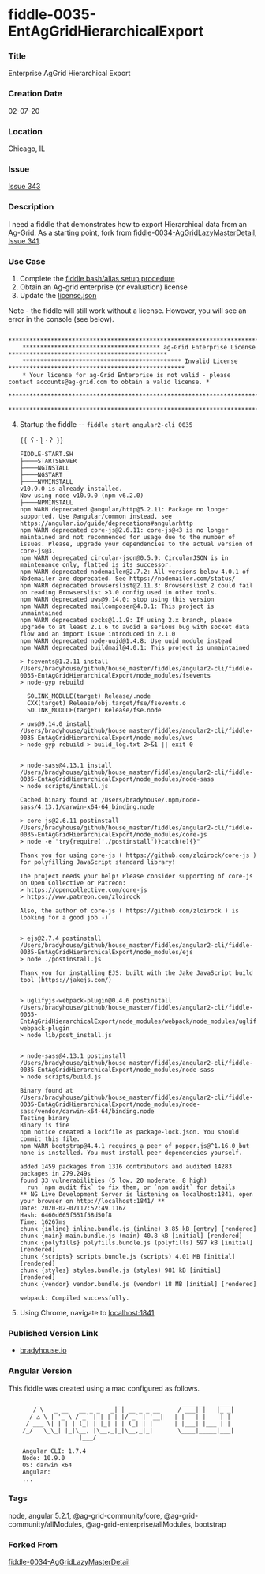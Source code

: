 fiddle-0035-EntAgGridHierarchicalExport
======


### Title<a name="title"></a>

Enterprise AgGrid Hierarchical Export


### Creation Date<a name="createDate"></a>

02-07-20


### Location<a name="location"></a>

Chicago, IL


### Issue<a name="issue"></a>

[Issue 343](https://github.com/bradyhouse/house/issues/343)


### Description<a name="description"></a>

I need a fiddle that demonstrates how to export Hierarchical data from an Ag-Grid. As a starting point, fork from 
[fiddle-0034-AgGridLazyMasterDetail](../fiddle-0034-AgGridLazyMasterDetail), [Issue 341](https://github.com/bradyhouse/house/issues/341).


### Use Case<a name="use-case"></a>

1.  Complete the [fiddle bash/alias setup procedure](https://github.com/bradyhouse/house/wiki/Setup-(Mac-OS))
2.  Obtain an Ag-grid enterprise (or evaluation) license
3.  Update the [license.json](license.json)


Note - the fiddle will still work without a license.  However, you will see an error in the console (see below).

        ****************************************************************************************************************
        *************************************** ag-Grid Enterprise License *********************************************
        ********************************************* Invalid License **************************************************
        * Your license for ag-Grid Enterprise is not valid - please contact accounts@ag-grid.com to obtain a valid license. *
        ****************************************************************************************************************
        ****************************************************************************************************************

4.  Startup the fiddle -- `fiddle start angular2-cli 0035` 

        {{ ʕ・ɭ・ʔ }}

        FIDDLE-START.SH
        ├────STARTSERVER
        ├────NGINSTALL
        ├────NGSTART
        ├────NVMINSTALL
        v10.9.0 is already installed.
        Now using node v10.9.0 (npm v6.2.0)
        ├────NPMINSTALL
        npm WARN deprecated @angular/http@5.2.11: Package no longer supported. Use @angular/common instead, see https://angular.io/guide/deprecations#angularhttp
        npm WARN deprecated core-js@2.6.11: core-js@<3 is no longer maintained and not recommended for usage due to the number of issues. Please, upgrade your dependencies to the actual version of core-js@3.
        npm WARN deprecated circular-json@0.5.9: CircularJSON is in maintenance only, flatted is its successor.
        npm WARN deprecated nodemailer@2.7.2: All versions below 4.0.1 of Nodemailer are deprecated. See https://nodemailer.com/status/
        npm WARN deprecated browserslist@2.11.3: Browserslist 2 could fail on reading Browserslist >3.0 config used in other tools.
        npm WARN deprecated uws@9.14.0: stop using this version
        npm WARN deprecated mailcomposer@4.0.1: This project is unmaintained
        npm WARN deprecated socks@1.1.9: If using 2.x branch, please upgrade to at least 2.1.6 to avoid a serious bug with socket data flow and an import issue introduced in 2.1.0
        npm WARN deprecated node-uuid@1.4.8: Use uuid module instead
        npm WARN deprecated buildmail@4.0.1: This project is unmaintained

        > fsevents@1.2.11 install /Users/bradyhouse/github/house_master/fiddles/angular2-cli/fiddle-0035-EntAgGridHierarchicalExport/node_modules/fsevents
        > node-gyp rebuild

          SOLINK_MODULE(target) Release/.node
          CXX(target) Release/obj.target/fse/fsevents.o
          SOLINK_MODULE(target) Release/fse.node

        > uws@9.14.0 install /Users/bradyhouse/github/house_master/fiddles/angular2-cli/fiddle-0035-EntAgGridHierarchicalExport/node_modules/uws
        > node-gyp rebuild > build_log.txt 2>&1 || exit 0


        > node-sass@4.13.1 install /Users/bradyhouse/github/house_master/fiddles/angular2-cli/fiddle-0035-EntAgGridHierarchicalExport/node_modules/node-sass
        > node scripts/install.js

        Cached binary found at /Users/bradyhouse/.npm/node-sass/4.13.1/darwin-x64-64_binding.node

        > core-js@2.6.11 postinstall /Users/bradyhouse/github/house_master/fiddles/angular2-cli/fiddle-0035-EntAgGridHierarchicalExport/node_modules/core-js
        > node -e "try{require('./postinstall')}catch(e){}"

        Thank you for using core-js ( https://github.com/zloirock/core-js ) for polyfilling JavaScript standard library!

        The project needs your help! Please consider supporting of core-js on Open Collective or Patreon:
        > https://opencollective.com/core-js
        > https://www.patreon.com/zloirock

        Also, the author of core-js ( https://github.com/zloirock ) is looking for a good job -)


        > ejs@2.7.4 postinstall /Users/bradyhouse/github/house_master/fiddles/angular2-cli/fiddle-0035-EntAgGridHierarchicalExport/node_modules/ejs
        > node ./postinstall.js

        Thank you for installing EJS: built with the Jake JavaScript build tool (https://jakejs.com/)


        > uglifyjs-webpack-plugin@0.4.6 postinstall /Users/bradyhouse/github/house_master/fiddles/angular2-cli/fiddle-0035-EntAgGridHierarchicalExport/node_modules/webpack/node_modules/uglifyjs-webpack-plugin
        > node lib/post_install.js


        > node-sass@4.13.1 postinstall /Users/bradyhouse/github/house_master/fiddles/angular2-cli/fiddle-0035-EntAgGridHierarchicalExport/node_modules/node-sass
        > node scripts/build.js

        Binary found at /Users/bradyhouse/github/house_master/fiddles/angular2-cli/fiddle-0035-EntAgGridHierarchicalExport/node_modules/node-sass/vendor/darwin-x64-64/binding.node
        Testing binary
        Binary is fine
        npm notice created a lockfile as package-lock.json. You should commit this file.
        npm WARN bootstrap@4.4.1 requires a peer of popper.js@^1.16.0 but none is installed. You must install peer dependencies yourself.

        added 1459 packages from 1316 contributors and audited 14283 packages in 279.249s
        found 33 vulnerabilities (5 low, 20 moderate, 8 high)
          run `npm audit fix` to fix them, or `npm audit` for details
        ** NG Live Development Server is listening on localhost:1841, open your browser on http://localhost:1841/ **
        Date: 2020-02-07T17:52:49.116Z
        Hash: 6460d665f551f58d50f8
        Time: 16267ms
        chunk {inline} inline.bundle.js (inline) 3.85 kB [entry] [rendered]
        chunk {main} main.bundle.js (main) 40.8 kB [initial] [rendered]
        chunk {polyfills} polyfills.bundle.js (polyfills) 597 kB [initial] [rendered]
        chunk {scripts} scripts.bundle.js (scripts) 4.01 MB [initial] [rendered]
        chunk {styles} styles.bundle.js (styles) 981 kB [initial] [rendered]
        chunk {vendor} vendor.bundle.js (vendor) 18 MB [initial] [rendered]

        webpack: Compiled successfully.
                
5.  Using Chrome, navigate to [localhost:1841](http://localhost:1841)


### Published Version Link<a name="published-version-link"></a>

* [bradyhouse.io](http://bradyhouse.github.io/angular2-cli/fiddle-0035-EntAgGridHierarchicalExport/index.html)


### Angular Version<a name="angular-version">

This fiddle was created using a mac configured as follows.

            _                      _                 ____ _     ___
           / \   _ __   __ _ _   _| | __ _ _ __     / ___| |   |_ _|
          / △ \ | '_ \ / _` | | | | |/ _` | '__|   | |   | |    | |
         / ___ \| | | | (_| | |_| | | (_| | |      | |___| |___ | |
        /_/   \_\_| |_|\__, |\__,_|_|\__,_|_|       \____|_____|___|
                        |___/

        Angular CLI: 1.7.4
        Node: 10.9.0
        OS: darwin x64
        Angular:
        ...

### Tags<a name="tags"></a>

node, angular 5.2.1, @ag-grid-community/core, @ag-grid-community/allModules, @ag-grid-enterprise/allModules, bootstrap


### Forked From

[fiddle-0034-AgGridLazyMasterDetail](../fiddle-0034-AgGridLazyMasterDetail)
